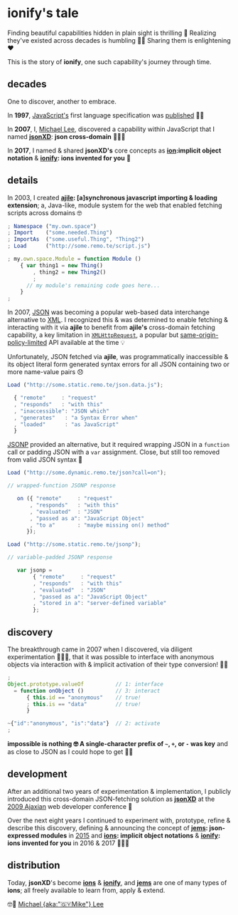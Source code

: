 # ionify's tale


Finding beautiful capabilities hidden in plain sight is thrilling 🎉 Realizing they've existed across decades is humbling 🙇🏾 Sharing them is enlightening ❤️

This is the story of **ionify**, one such capability's journey through time.


## decades

One to discover, another to embrace.

In **1997**, [JavaScript's](https://web.archive.org/web/20070916144913/http://wp.netscape.com/newsref/pr/newsrelease67.html) first language specification was [published](http://www.ecma-international.org/publications/files/ECMA-ST-ARCH/ECMA-262,%201st%20edition,%20June%201997.pdf) 🙌🏾

In **2007**, I, [Michael Lee](http://twitter.com/iskitz), discovered a capability within JavaScript that I named [**jsonXD**](http://www.slideshare.net/iskitz/using-jsonxd-for-crossdomain-json-exchange): **json cross-domain** 👨🏽‍💻

In **2017**, I named & shared **jsonXD's** core concepts as **[ion](https://github.com/ionify/ionify/blob/public/info/ion.md):implicit object notation** & **[ionify](https://github.com/ionify/ionify/): ions invented for you** 🎉


## details

In 2003, I created **[ajile](http://ajile.net): [a]synchronous javascript importing & loading extension**; a, Java-like, module system for the web that enabled fetching scripts across domains 🤓

```javascript
; Namespace ("my.own.space")
; Import    ("some.needed.Thing")
; ImportAs  ("some.useful.Thing", "Thing2")
; Load      ("http://some.remo.te/script.js")

; my.own.space.Module = function Module ()
    { var thing1 = new Thing()
        , thing2 = new Thing2()
        ;
      // my module's remaining code goes here...
    }
;
```

In 2007, [JSON](https://en.wikipedia.org/wiki/JSON) was becoming a popular web-based data interchange alternative to [XML](https://en.wikipedia.org/wiki/XML). I recognized this & was determined to enable fetching & interacting with it via **ajile** to benefit from **ajile's** cross-domain fetching capability, a key limitation in [`XMLHttpRequest`](https://en.wikipedia.org/wiki/XMLHttpRequest), a popular but [same-origin-policy-limited](https://en.wikipedia.org/wiki/Same-origin_policy) API available at the time 💡

Unfortunately, JSON fetched via **ajile**, was programmatically inaccessible & its object literal form generated syntax errors for all JSON containing two or more name-value pairs 😞

```javascript
Load ("http://some.static.remo.te/json.data.js");

  { "remote"     : "request"
  , "responds"   : "with this"
  , "inaccessible": "JSON which"
  , "generates"   : "a Syntax Error when"
  , "loaded"      : "as JavaScript"
  }
```

[JSONP](https://en.wikipedia.org/wiki/JSONP) provided an alternative, but it required wrapping JSON in a `function` call or padding JSON with a `var` assignment. Close, but still too removed from valid JSON syntax 🤔

```javascript
Load ("http://some.dynamic.remo.te/json?call=on");

// wrapped-function JSONP response

   on ({ "remote"     : "request"
       , "responds"   : "with this"
       , "evaluated"  : "JSON"
       , "passed as a": "JavaScript Object"
       , "to a"       : "maybe missing on() method"
      });

Load ("http://some.static.remo.te/jsonp");

// variable-padded JSONP response

   var jsonp =
        { "remote"     : "request"
        , "responds"   : "with this"
        , "evaluated"  : "JSON"
        , "passed as a": "JavaScript Object"
        , "stored in a": "server-defined variable"
        };
```

## discovery

The breakthrough came in 2007 when I discovered, via diligent experimentation 👨🏽‍💻, that it was possible to interface with anonymous objects via interaction with & implicit activation of their type conversion! 🙌🏾

```javascript
;
Object.prototype.valueOf          // 1: interface
  = function onObject ()          // 3: interact
      { this.id == "anonymous"    // true!
      ; this.is == "data"         // true!
      }

~{"id":"anonymous", "is":"data"}  // 2: activate
;
```

**impossible is nothing 🤓 A single-character prefix of `~`, `+`, or `-` was key** and as close to JSON as I could hope to get 👌🏾


## development

After an additional two years of experimentation & implementation, I publicly introduced this cross-domain JSON-fetching solution as [**jsonXD**](http://www.slideshare.net/iskitz/using-jsonxd-for-crossdomain-json-exchange) at the [2009 Ajaxian](http://web.archive.org/web/20090916010056/http://ajaxexperience.techtarget.com:80/conference/html/speakers.html#MLee) web developer conference 🎉

Over the next eight years I continued to experiment with, prototype, refine & describe this discovery, defining & announcing the concept of **[jems](https://github.com/ionify/jems/blob/public/about/jem.md): json-expressed modules** in [2015](https://github.com/ionify/jems/blob/24ab93d910334e3bbe05b72869cbb4fd81639e10/about/jems.md) and **[ions](https://github.com/ionify/ionify/blob/public/info/ion.md): implicit object notations** & **[ionify](https://github.com/ionify/ionify/blob/public/README.md): ions invented for you** in 2016 & 2017 👨🏽‍💻

## distribution

Today, **jsonXD**'s become **[ions](https://github.com/ionify/ionify/blob/public/info/ion.md)** & **[ionify](https://github.com/ionify/ionify/blob/public/README.md)**, and **[jems](https://github.com/ionify/jems/blob/public/about/jem.md)** are one of many types of **ions**; all freely available to learn from, apply & extend.

🤓🖤
[Michael {aka:"🇬🇾Mike"} Lee](http://twitter.com/iskitz)
